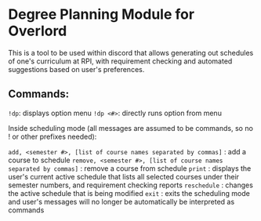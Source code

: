 # Degree Planning Module for Overlord

This is a tool to be used within discord that allows generating out schedules of one's curriculum at RPI, with requirement checking and automated suggestions based on user's preferences.

## Commands:

`!dp`: displays option menu
`!dp <#>`: directly runs option from menu

Inside scheduling mode (all messages are assumed to be commands, so no ! or other prefixes needed):

`add, <semester #>, [list of course names separated by commas]` : add a course to schedule
`remove, <semester #>, [list of course names separated by commas]` : remove a course from schedule
`print` : displays the user's current active schedule that lists all selected courses under their semester numbers, and requirement checking reports
`reschedule` : changes the active schedule that is being modified
`exit` : exits the scheduling mode and user's messages will no longer be automatically be interpreted as commands